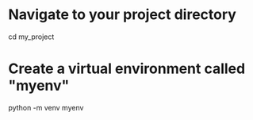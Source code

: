 # Navigate to your project directory

cd my_project

# Create a virtual environment called "myenv"

python -m venv myenv 
